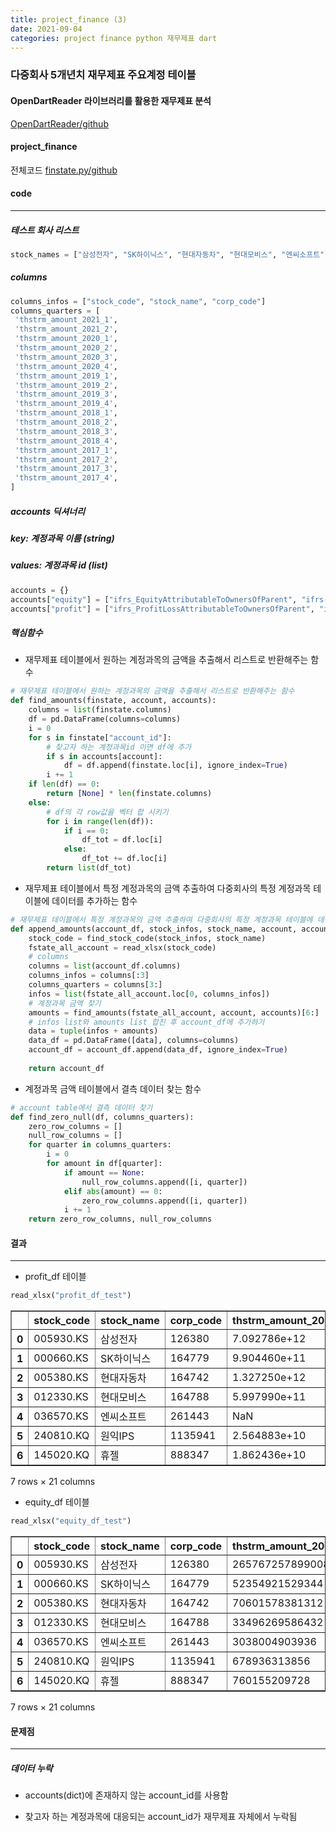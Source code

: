 ```yaml
---
title: project_finance (3)
date: 2021-09-04
categories: project finance python 재무제표 dart
---
```

### 다중회사 5개년치 재무제표 주요계정 테이블  

#### OpenDartReader 라이브러리를 활용한 재무제표 분석    
[OpenDartReader/github](https://github.com/FinanceData/OpenDartReader)  
  
#### project_finance
전체코드 [finstate.py/github](https://github.com/yeonseo-Jung/project_finance/blob/aca4af282fedc2452e5f95f44f3d58ab07d4f09a/finstate.py)

#### code
___
##### 테스트 회사 리스트
```python
stock_names = ["삼성전자", "SK하이닉스", "현대자동차", "현대모비스", "엔씨소프트", "원익IPS", "휴젤"]
```
##### columns
```python
columns_infos = ["stock_code", "stock_name", "corp_code"]
columns_quarters = [
 'thstrm_amount_2021_1',
 'thstrm_amount_2021_2',
 'thstrm_amount_2020_1',
 'thstrm_amount_2020_2',
 'thstrm_amount_2020_3',
 'thstrm_amount_2020_4',
 'thstrm_amount_2019_1',
 'thstrm_amount_2019_2',
 'thstrm_amount_2019_3',
 'thstrm_amount_2019_4',
 'thstrm_amount_2018_1',
 'thstrm_amount_2018_2',
 'thstrm_amount_2018_3',
 'thstrm_amount_2018_4',
 'thstrm_amount_2017_1',
 'thstrm_amount_2017_2',
 'thstrm_amount_2017_3',
 'thstrm_amount_2017_4',
]
```  

##### accounts 딕셔너리
##### key: 계정과목 이름 (string)
##### values: 계정과목 id (list)
```python
accounts = {}
accounts["equity"] = ["ifrs_EquityAttributableToOwnersOfParent", "ifrs-full_EquityAttributableToOwnersOfParent"]
accounts["profit"] = ["ifrs_ProfitLossAttributableToOwnersOfParent", "ifrs-full_ProfitLossAttributableToOwnersOfParent"]
```

##### 핵심함수  

* 재무제표 테이블에서 원하는 계정과목의 금액을 추출해서 리스트로 반환해주는 함수
```python
# 재무제표 테이블에서 원하는 계정과목의 금액을 추출해서 리스트로 반환해주는 함수
def find_amounts(finstate, account, accounts):
    columns = list(finstate.columns)
    df = pd.DataFrame(columns=columns)
    i = 0
    for s in finstate["account_id"]:
        # 찾고자 하는 계정과목id 이면 df에 추가 
        if s in accounts[account]:
            df = df.append(finstate.loc[i], ignore_index=True)
        i += 1
    if len(df) == 0:
        return [None] * len(finstate.columns)
    else:
        # df의 각 row값을 벡터 합 시키기
        for i in range(len(df)):
            if i == 0:
                df_tot = df.loc[i]
            else:
                df_tot += df.loc[i]
        return list(df_tot)
```  
  
  
* 재무제표 테이블에서 특정 계정과목의 금액 추출하여 다중회사의 특정 계정과목 테이블에 데이터를 추가하는 함수
```python
# 재무제표 테이블에서 특정 계정과목의 금액 추출하여 다중회사의 특정 계정과목 테이블에 데이터를 추가하는 함수
def append_amounts(account_df, stock_infos, stock_name, account, accounts): 
    stock_code = find_stock_code(stock_infos, stock_name)
    fstate_all_account = read_xlsx(stock_code)
    # columns
    columns = list(account_df.columns)
    columns_infos = columns[:3]
    columns_quarters = columns[3:]
    infos = list(fstate_all_account.loc[0, columns_infos])
    # 계정과목 금액 찾기
    amounts = find_amounts(fstate_all_account, account, accounts)[6:]
    # infos list와 amounts list 합친 후 account_df에 추가하기 
    data = tuple(infos + amounts)
    data_df = pd.DataFrame([data], columns=columns)
    account_df = account_df.append(data_df, ignore_index=True)
    
    return account_df
```
  
  
* 계정과목 금액 테이블에서 결측 데이터 찾는 함수  
```python
# account table에서 결측 데이터 찾기 
def find_zero_null(df, columns_quarters):
    zero_row_columns = []
    null_row_columns = []
    for quarter in columns_quarters:
        i = 0
        for amount in df[quarter]:
            if amount == None:
                null_row_columns.append([i, quarter])
            elif abs(amount) == 0:
                zero_row_columns.append([i, quarter])
            i += 1
    return zero_row_columns, null_row_columns
```
  
  
#### 결과
___  
  
  
* profit_df 테이블
```python
read_xlsx("profit_df_test")
```  
<div>
<style scoped>
    .dataframe tbody tr th:only-of-type {
        vertical-align: middle;
    }

    .dataframe tbody tr th {
        vertical-align: top;
    }

    .dataframe thead th {
        text-align: right;
    }
</style>
<table border="1" class="dataframe">
  <thead>
    <tr style="text-align: right;">
      <th></th>
      <th>stock_code</th>
      <th>stock_name</th>
      <th>corp_code</th>
      <th>thstrm_amount_2021_1</th>
      <th>thstrm_amount_2021_2</th>
      <th>thstrm_amount_2020_1</th>
      <th>thstrm_amount_2020_2</th>
      <th>thstrm_amount_2020_3</th>
      <th>thstrm_amount_2020_4</th>
      <th>thstrm_amount_2019_1</th>
      <th>...</th>
      <th>thstrm_amount_2019_3</th>
      <th>thstrm_amount_2019_4</th>
      <th>thstrm_amount_2018_1</th>
      <th>thstrm_amount_2018_2</th>
      <th>thstrm_amount_2018_3</th>
      <th>thstrm_amount_2018_4</th>
      <th>thstrm_amount_2017_1</th>
      <th>thstrm_amount_2017_2</th>
      <th>thstrm_amount_2017_3</th>
      <th>thstrm_amount_2017_4</th>
    </tr>
  </thead>
  <tbody>
    <tr>
      <th>0</th>
      <td>005930.KS</td>
      <td>삼성전자</td>
      <td>126380</td>
      <td>7.092786e+12</td>
      <td>9.450676e+12</td>
      <td>4.889599e+12</td>
      <td>5.488964e+12</td>
      <td>9.266815e+12</td>
      <td>1.682403e+13</td>
      <td>5.107490e+12</td>
      <td>...</td>
      <td>6.105039e+12</td>
      <td>1.540002e+13</td>
      <td>1.161183e+13</td>
      <td>1.098155e+13</td>
      <td>1.296743e+13</td>
      <td>3.092345e+13</td>
      <td>7.488532e+12</td>
      <td>1.079994e+13</td>
      <td>1.103977e+13</td>
      <td>3.030480e+13</td>
    </tr>
    <tr>
      <th>1</th>
      <td>000660.KS</td>
      <td>SK하이닉스</td>
      <td>164779</td>
      <td>9.904460e+11</td>
      <td>1.984515e+12</td>
      <td>6.481540e+11</td>
      <td>1.262890e+12</td>
      <td>1.077262e+12</td>
      <td>3.677840e+12</td>
      <td>1.102753e+12</td>
      <td>...</td>
      <td>4.932010e+11</td>
      <td>1.520087e+12</td>
      <td>3.120254e+12</td>
      <td>4.329947e+12</td>
      <td>4.693620e+12</td>
      <td>1.084649e+13</td>
      <td>1.897969e+12</td>
      <td>2.468544e+12</td>
      <td>3.054248e+12</td>
      <td>7.587264e+12</td>
    </tr>
    <tr>
      <th>2</th>
      <td>005380.KS</td>
      <td>현대자동차</td>
      <td>164742</td>
      <td>1.327250e+12</td>
      <td>1.761887e+12</td>
      <td>4.633140e+11</td>
      <td>2.273860e+11</td>
      <td>-3.360610e+11</td>
      <td>1.760497e+12</td>
      <td>8.294770e+11</td>
      <td>...</td>
      <td>4.269110e+11</td>
      <td>2.553138e+12</td>
      <td>6.680140e+11</td>
      <td>7.005990e+11</td>
      <td>2.692450e+11</td>
      <td>1.238839e+12</td>
      <td>0.000000e+00</td>
      <td>0.000000e+00</td>
      <td>8.523710e+11</td>
      <td>3.180453e+12</td>
    </tr>
    <tr>
      <th>3</th>
      <td>012330.KS</td>
      <td>현대모비스</td>
      <td>164788</td>
      <td>5.997990e+11</td>
      <td>6.665550e+11</td>
      <td>3.484440e+11</td>
      <td>2.342050e+11</td>
      <td>3.897160e+11</td>
      <td>1.139430e+12</td>
      <td>4.829500e+11</td>
      <td>...</td>
      <td>5.771670e+11</td>
      <td>1.713503e+12</td>
      <td>4.665010e+11</td>
      <td>5.530600e+11</td>
      <td>4.488280e+11</td>
      <td>1.439976e+12</td>
      <td>7.611780e+11</td>
      <td>4.812400e+11</td>
      <td>4.821620e+11</td>
      <td>1.085990e+12</td>
    </tr>
    <tr>
      <th>4</th>
      <td>036570.KS</td>
      <td>엔씨소프트</td>
      <td>261443</td>
      <td>NaN</td>
      <td>NaN</td>
      <td>NaN</td>
      <td>NaN</td>
      <td>NaN</td>
      <td>NaN</td>
      <td>NaN</td>
      <td>...</td>
      <td>NaN</td>
      <td>NaN</td>
      <td>NaN</td>
      <td>NaN</td>
      <td>NaN</td>
      <td>NaN</td>
      <td>NaN</td>
      <td>NaN</td>
      <td>NaN</td>
      <td>NaN</td>
    </tr>
    <tr>
      <th>5</th>
      <td>240810.KQ</td>
      <td>원익IPS</td>
      <td>1135941</td>
      <td>2.564883e+10</td>
      <td>7.599476e+10</td>
      <td>1.376603e+10</td>
      <td>3.542319e+10</td>
      <td>8.727212e+10</td>
      <td>1.054670e+10</td>
      <td>4.977547e+09</td>
      <td>...</td>
      <td>1.501040e+09</td>
      <td>4.136163e+10</td>
      <td>2.459296e+10</td>
      <td>3.156078e+10</td>
      <td>3.701010e+10</td>
      <td>4.985029e+10</td>
      <td>2.488083e+10</td>
      <td>3.673446e+10</td>
      <td>2.166335e+10</td>
      <td>7.370123e+10</td>
    </tr>
    <tr>
      <th>6</th>
      <td>145020.KQ</td>
      <td>휴젤</td>
      <td>888347</td>
      <td>1.862436e+10</td>
      <td>1.469514e+10</td>
      <td>6.001495e+09</td>
      <td>1.437236e+10</td>
      <td>9.823475e+09</td>
      <td>3.216862e+10</td>
      <td>1.379860e+10</td>
      <td>...</td>
      <td>1.000559e+10</td>
      <td>3.460651e+10</td>
      <td>1.943144e+10</td>
      <td>1.461857e+10</td>
      <td>2.277522e+10</td>
      <td>4.696118e+10</td>
      <td>0.000000e+00</td>
      <td>0.000000e+00</td>
      <td>1.720762e+10</td>
      <td>5.561952e+10</td>
    </tr>
  </tbody>
</table>
<p>7 rows × 21 columns</p>
</div>  
  
* equity_df 테이블

```python
read_xlsx("equity_df_test")
```




<div>
<style scoped>
    .dataframe tbody tr th:only-of-type {
        vertical-align: middle;
    }

    .dataframe tbody tr th {
        vertical-align: top;
    }

    .dataframe thead th {
        text-align: right;
    }
</style>
<table border="1" class="dataframe">
  <thead>
    <tr style="text-align: right;">
      <th></th>
      <th>stock_code</th>
      <th>stock_name</th>
      <th>corp_code</th>
      <th>thstrm_amount_2021_1</th>
      <th>thstrm_amount_2021_2</th>
      <th>thstrm_amount_2020_1</th>
      <th>thstrm_amount_2020_2</th>
      <th>thstrm_amount_2020_3</th>
      <th>thstrm_amount_2020_4</th>
      <th>thstrm_amount_2019_1</th>
      <th>...</th>
      <th>thstrm_amount_2019_3</th>
      <th>thstrm_amount_2019_4</th>
      <th>thstrm_amount_2018_1</th>
      <th>thstrm_amount_2018_2</th>
      <th>thstrm_amount_2018_3</th>
      <th>thstrm_amount_2018_4</th>
      <th>thstrm_amount_2017_1</th>
      <th>thstrm_amount_2017_2</th>
      <th>thstrm_amount_2017_3</th>
      <th>thstrm_amount_2017_4</th>
    </tr>
  </thead>
  <tbody>
    <tr>
      <th>0</th>
      <td>005930.KS</td>
      <td>삼성전자</td>
      <td>126380</td>
      <td>265767257899008</td>
      <td>274160529965056</td>
      <td>258481768628224</td>
      <td>261745373347840</td>
      <td>267942138740736</td>
      <td>267670331064320</td>
      <td>245499810545664</td>
      <td>...</td>
      <td>255403451482112</td>
      <td>254915469377536</td>
      <td>215884501090304</td>
      <td>225671422935040</td>
      <td>234476374327296</td>
      <td>240068992172032</td>
      <td>183119604875264</td>
      <td>193654455009280</td>
      <td>203504408854528</td>
      <td>207213415104512</td>
    </tr>
    <tr>
      <th>1</th>
      <td>000660.KS</td>
      <td>SK하이닉스</td>
      <td>164779</td>
      <td>52354921529344</td>
      <td>54850368831488</td>
      <td>48231010533376</td>
      <td>49382862880768</td>
      <td>50479073591296</td>
      <td>51888540090368</td>
      <td>47159835623424</td>
      <td>...</td>
      <td>48253965959168</td>
      <td>47928416665600</td>
      <td>36371829882880</td>
      <td>40771700916224</td>
      <td>43484018900992</td>
      <td>46845720002560</td>
      <td>25162328047616</td>
      <td>27757134217216</td>
      <td>30896684007424</td>
      <td>33815279960064</td>
    </tr>
    <tr>
      <th>2</th>
      <td>005380.KS</td>
      <td>현대자동차</td>
      <td>164742</td>
      <td>70601578381312</td>
      <td>72723250282496</td>
      <td>69438925701120</td>
      <td>69654412263424</td>
      <td>69053146202112</td>
      <td>69480633860096</td>
      <td>68185340510208</td>
      <td>...</td>
      <td>69840668721152</td>
      <td>70065802182656</td>
      <td>68905540255744</td>
      <td>69261296926720</td>
      <td>68918907502592</td>
      <td>67973968560128</td>
      <td>66602066247680</td>
      <td>68356673634304</td>
      <td>69140429668352</td>
      <td>69103482044416</td>
    </tr>
    <tr>
      <th>3</th>
      <td>012330.KS</td>
      <td>현대모비스</td>
      <td>164788</td>
      <td>33496269586432</td>
      <td>34134032384000</td>
      <td>32547620782080</td>
      <td>32781597933568</td>
      <td>33127330217984</td>
      <td>33252668604416</td>
      <td>30983988445184</td>
      <td>...</td>
      <td>32363413241856</td>
      <td>32330018193408</td>
      <td>29412735057920</td>
      <td>30095848767488</td>
      <td>30340605280256</td>
      <td>30630494601216</td>
      <td>28456159019008</td>
      <td>29261131939840</td>
      <td>29868234375168</td>
      <td>29295405694976</td>
    </tr>
    <tr>
      <th>4</th>
      <td>036570.KS</td>
      <td>엔씨소프트</td>
      <td>261443</td>
      <td>3038004903936</td>
      <td>3134575869952</td>
      <td>2593551286272</td>
      <td>2775932993536</td>
      <td>3210856628224</td>
      <td>3141584289792</td>
      <td>2376113848320</td>
      <td>...</td>
      <td>2462692933632</td>
      <td>2499168174080</td>
      <td>2532326506496</td>
      <td>2664293466112</td>
      <td>2482215845888</td>
      <td>2367717113856</td>
      <td>1814119186432</td>
      <td>2188696354816</td>
      <td>2447746269184</td>
      <td>2721242677248</td>
    </tr>
    <tr>
      <th>5</th>
      <td>240810.KQ</td>
      <td>원익IPS</td>
      <td>1135941</td>
      <td>678936313856</td>
      <td>755790053376</td>
      <td>579267723264</td>
      <td>614530088960</td>
      <td>702146543616</td>
      <td>663027843072</td>
      <td>526018707456</td>
      <td>...</td>
      <td>552337408000</td>
      <td>566554132480</td>
      <td>289167081472</td>
      <td>338846351360</td>
      <td>375512694784</td>
      <td>369216487424</td>
      <td>243022430208</td>
      <td>279915921408</td>
      <td>301857701888</td>
      <td>313468387328</td>
    </tr>
    <tr>
      <th>6</th>
      <td>145020.KQ</td>
      <td>휴젤</td>
      <td>888347</td>
      <td>760155209728</td>
      <td>776661172224</td>
      <td>708633755648</td>
      <td>726264578048</td>
      <td>737391935488</td>
      <td>746673537024</td>
      <td>735421661184</td>
      <td>...</td>
      <td>709576491008</td>
      <td>699495546880</td>
      <td>721645338624</td>
      <td>735678627840</td>
      <td>744941879296</td>
      <td>727719936000</td>
      <td>272907010048</td>
      <td>296767848448</td>
      <td>689262559232</td>
      <td>695710384128</td>
    </tr>
  </tbody>
</table>
<p>7 rows × 21 columns</p>
</div>

#### 문제점
___
##### 데이터 누락

* accounts(dict)에 존재하지 않는 account_id를 사용함  

* 찾고자 하는 계정과목에 대응되는 account_id가 재무제표 자체에서 누락됨




